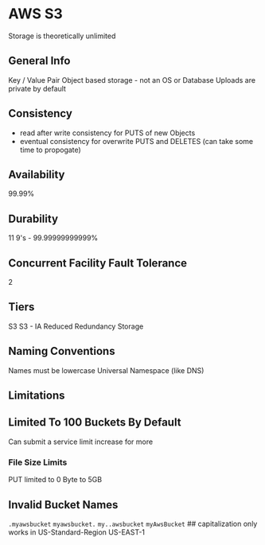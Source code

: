 # AWS S3
Storage is theoretically unlimited

## General Info
Key / Value Pair
Object based storage - not an OS or Database
Uploads are private by default

## Consistency
- read after write consistency for PUTS of new Objects
- eventual consistency for overwrite PUTS and DELETES
(can take some time to propogate)

## Availability
99.99%

## Durability
11 9's - 99.99999999999%

## Concurrent Facility Fault Tolerance
2

## Tiers
S3
S3 - IA
Reduced Redundancy Storage

## Naming Conventions
Names must be lowercase
Universal Namespace (like DNS)

## Limitations

## Limited To 100 Buckets By Default
Can submit a service limit increase for more

### File Size Limits
PUT limited to 0 Byte to 5GB

## Invalid Bucket Names
`.myawsbucket`
`myawsbucket.`
`my..awsbucket`
`myAwsBucket` ## capitalization only works in US-Standard-Region US-EAST-1
